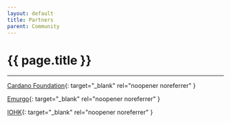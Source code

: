 ```yaml
---
layout: default
title: Partners
parent: Community
---
```


# {{ page.title }}

---

[Cardano Foundation](https://cardanofoundation.org/){: target="_blank" rel="noopener noreferrer" }

[Emurgo](https://emurgo.io/){: target="_blank" rel="noopener noreferrer" }

[IOHK](https://iohk.io/){: target="_blank" rel="noopener noreferrer" }
